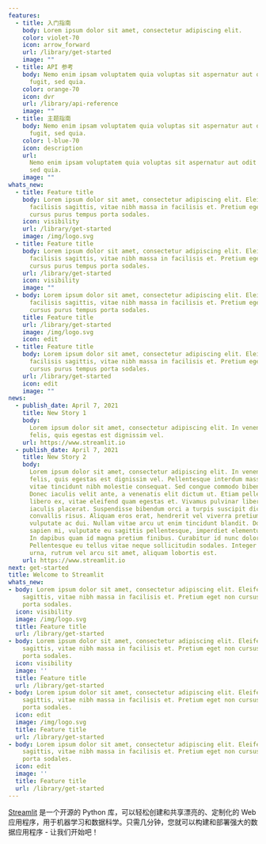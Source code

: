 ```yaml
---
features:
  - title: 入门指南
    body: Lorem ipsum dolor sit amet, consectetur adipiscing elit.
    color: violet-70
    icon: arrow_forward
    url: /library/get-started
    image: ""
  - title: API 参考
    body: Nemo enim ipsam voluptatem quia voluptas sit aspernatur aut odit aut
      fugit, sed quia.
    color: orange-70
    icon: dvr
    url: /library/api-reference
    image: ""
  - title: 主题指南
    body: Nemo enim ipsam voluptatem quia voluptas sit aspernatur aut odit aut
      fugit, sed quia.
    color: l-blue-70
    icon: description
    url:
      Nemo enim ipsam voluptatem quia voluptas sit aspernatur aut odit aut fugit,
      sed quia.
    image: ""
whats_new:
  - title: Feature title
    body: Lorem ipsum dolor sit amet, consectetur adipiscing elit. Eleifend a
      facilisis sagittis, vitae nibh massa in facilisis et. Pretium eget non
      cursus purus tempus porta sodales.
    icon: visibility
    url: /library/get-started
    image: /img/logo.svg
  - title: Feature title
    body: Lorem ipsum dolor sit amet, consectetur adipiscing elit. Eleifend a
      facilisis sagittis, vitae nibh massa in facilisis et. Pretium eget non
      cursus purus tempus porta sodales.
    url: /library/get-started
    icon: visibility
    image: ""
  - body: Lorem ipsum dolor sit amet, consectetur adipiscing elit. Eleifend a
      facilisis sagittis, vitae nibh massa in facilisis et. Pretium eget non
      cursus purus tempus porta sodales.
    title: Feature title
    url: /library/get-started
    image: /img/logo.svg
    icon: edit
  - title: Feature title
    body: Lorem ipsum dolor sit amet, consectetur adipiscing elit. Eleifend a
      facilisis sagittis, vitae nibh massa in facilisis et. Pretium eget non
      cursus purus tempus porta sodales.
    url: /library/get-started
    icon: edit
    image: ""
news:
  - publish_date: April 7, 2021
    title: New Story 1
    body:
      Lorem ipsum dolor sit amet, consectetur adipiscing elit. In venenatis leo
      felis, quis egestas est dignissim vel.
    url: https://www.streamlit.io
  - publish_date: April 7, 2021
    title: New Story 2
    body:
      Lorem ipsum dolor sit amet, consectetur adipiscing elit. In venenatis leo
      felis, quis egestas est dignissim vel. Pellentesque interdum massa metus,
      vitae tincidunt nibh molestie consequat. Sed congue commodo bibendum.
      Donec iaculis velit ante, a venenatis elit dictum ut. Etiam pellentesque
      libero ex, vitae eleifend quam egestas et. Vivamus pulvinar libero et
      iaculis placerat. Suspendisse bibendum orci a turpis suscipit dictum sed
      convallis risus. Aliquam eros erat, hendrerit vel viverra pretium,
      vulputate ac dui. Nullam vitae arcu ut enim tincidunt blandit. Donec
      sapien mi, vulputate eu sagittis pellentesque, imperdiet elementum nisl.
      In dapibus quam id magna pretium finibus. Curabitur id nunc dolor.
      Pellentesque eu tellus vitae neque sollicitudin sodales. Integer arcu
      urna, rutrum vel arcu sit amet, aliquam lobortis est.
    url: https://www.streamlit.io
next: get-started
title: Welcome to Streamlit
whats_new:
- body: Lorem ipsum dolor sit amet, consectetur adipiscing elit. Eleifend a facilisis
    sagittis, vitae nibh massa in facilisis et. Pretium eget non cursus purus tempus
    porta sodales.
  icon: visibility
  image: /img/logo.svg
  title: Feature title
  url: /library/get-started
- body: Lorem ipsum dolor sit amet, consectetur adipiscing elit. Eleifend a facilisis
    sagittis, vitae nibh massa in facilisis et. Pretium eget non cursus purus tempus
    porta sodales.
  icon: visibility
  image: ''
  title: Feature title
  url: /library/get-started
- body: Lorem ipsum dolor sit amet, consectetur adipiscing elit. Eleifend a facilisis
    sagittis, vitae nibh massa in facilisis et. Pretium eget non cursus purus tempus
    porta sodales.
  icon: edit
  image: /img/logo.svg
  title: Feature title
  url: /library/get-started
- body: Lorem ipsum dolor sit amet, consectetur adipiscing elit. Eleifend a facilisis
    sagittis, vitae nibh massa in facilisis et. Pretium eget non cursus purus tempus
    porta sodales.
  icon: edit
  image: ''
  title: Feature title
  url: /library/get-started
---
```


[Streamlit](https://www.streamlit.io) 是一个开源的 Python 库，可以轻松创建和共享漂亮的、定制化的 Web 应用程序，用于机器学习和数据科学。只需几分钟，您就可以构建和部署强大的数据应用程序 - 让我们开始吧！